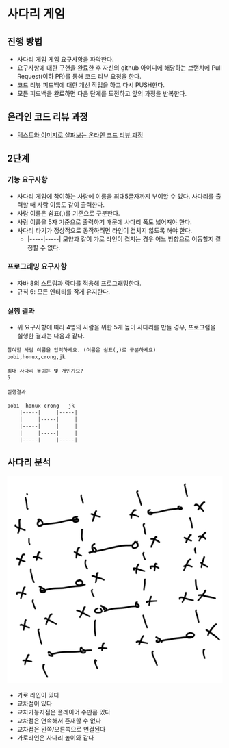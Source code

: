 # 사다리 게임
## 진행 방법
* 사다리 게임 게임 요구사항을 파악한다.
* 요구사항에 대한 구현을 완료한 후 자신의 github 아이디에 해당하는 브랜치에 Pull Request(이하 PR)를 통해 코드 리뷰 요청을 한다.
* 코드 리뷰 피드백에 대한 개선 작업을 하고 다시 PUSH한다.
* 모든 피드백을 완료하면 다음 단계를 도전하고 앞의 과정을 반복한다.

## 온라인 코드 리뷰 과정
* [텍스트와 이미지로 살펴보는 온라인 코드 리뷰 과정](https://github.com/nextstep-step/nextstep-docs/tree/master/codereview)


## 2단계
### 기능 요구사항
* 사다리 게임에 참여하는 사람에 이름을 최대5글자까지 부여할 수 있다. 사다리를 출력할 때 사람 이름도 같이 출력한다.
* 사람 이름은 쉼표(,)를 기준으로 구분한다.
* 사람 이름을 5자 기준으로 출력하기 때문에 사다리 폭도 넓어져야 한다.
* 사다리 타기가 정상적으로 동작하려면 라인이 겹치지 않도록 해야 한다.
  * |-----|-----| 모양과 같이 가로 라인이 겹치는 경우 어느 방향으로 이동할지 결정할 수 없다.
  
### 프로그래밍 요구사항
* 자바 8의 스트림과 람다를 적용해 프로그래밍한다.
* 규칙 6: 모든 엔티티를 작게 유지한다.

### 실행 결과
* 위 요구사항에 따라 4명의 사람을 위한 5개 높이 사다리를 만들 경우, 프로그램을 실행한 결과는 다음과 같다.
```
참여할 사람 이름을 입력하세요. (이름은 쉼표(,)로 구분하세요)
pobi,honux,crong,jk

최대 사다리 높이는 몇 개인가요?
5

실행결과

pobi  honux crong   jk
    |-----|     |-----|
    |     |-----|     |
    |-----|     |     |
    |     |-----|     |
    |-----|     |-----|
```

## 사다리 분석

![](./ladder_line_point.png)

* 가로 라인이 있다
* 교차점이 있다
* 교차가능지점은 플레이어 수만큼 있다 
* 교차점은 연속해서 존재할 수 없다
* 교차점은 왼쪽/오른쪽으로 연결된다
* 가로라인은 사다리 높이와 같다
